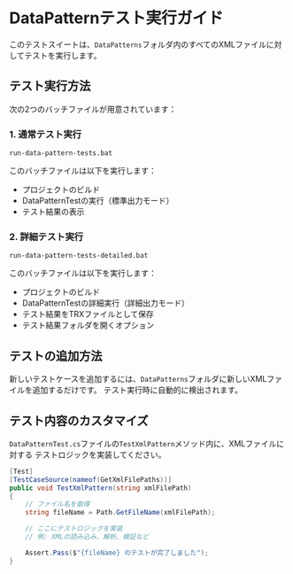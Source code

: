 # DataPatternテスト実行ガイド

このテストスイートは、`DataPatterns`フォルダ内のすべてのXMLファイルに対してテストを実行します。

## テスト実行方法

次の2つのバッチファイルが用意されています：

### 1. 通常テスト実行

```
run-data-pattern-tests.bat
```

このバッチファイルは以下を実行します：
- プロジェクトのビルド
- DataPatternTestの実行（標準出力モード）
- テスト結果の表示

### 2. 詳細テスト実行

```
run-data-pattern-tests-detailed.bat
```

このバッチファイルは以下を実行します：
- プロジェクトのビルド
- DataPatternTestの詳細実行（詳細出力モード）
- テスト結果をTRXファイルとして保存
- テスト結果フォルダを開くオプション

## テストの追加方法

新しいテストケースを追加するには、`DataPatterns`フォルダに新しいXMLファイルを追加するだけです。
テスト実行時に自動的に検出されます。

## テスト内容のカスタマイズ

`DataPatternTest.cs`ファイルの`TestXmlPattern`メソッド内に、XMLファイルに対する
テストロジックを実装してください。

```csharp
[Test]
[TestCaseSource(nameof(GetXmlFilePaths))]
public void TestXmlPattern(string xmlFilePath)
{
    // ファイル名を取得
    string fileName = Path.GetFileName(xmlFilePath);

    // ここにテストロジックを実装
    // 例: XMLの読み込み、解析、検証など

    Assert.Pass($"{fileName} のテストが完了しました");
}
```
